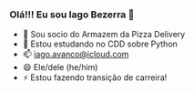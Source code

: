 ### Olá!!! Eu sou Iago Bezerra 👋


- 🔭 Sou socio do Armazem da Pizza Delivery
- 🌱 Estou estudando no CDD sobre Python
- 📫 iago.avanco@icloud.com
- 😄 Ele/dele (he/him)
- ⚡ Estou fazendo transição de carreira! 
